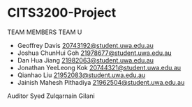 # CITS3200-Project

TEAM MEMBERS TEAM U

- Geoffrey	Davis	20743192@student.uwa.edu.au
- Joshua ChunHui	Goh	21978677@student.uwa.edu.au
- Dan Hua	Jiang	21982063@student.uwa.edu.au
- Jonathan YeeLeong	Kok	20744321@student.uwa.edu.au
- Qianhao	Liu	21952083@student.uwa.edu.au
- Jainish Mahesh	Pithadiya	21962504@student.uwa.edu.au


Auditor 
Syed Zulqarnain Gilani

